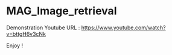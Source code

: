# MAG_Image_retrieval

Demonstration Youtube URL : https://www.youtube.com/watch?v=bttgH6v3cNk

Enjoy !
